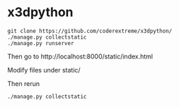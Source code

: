 # x3dpython

```
git clone https://github.com/coderextreme/x3dpython/
./manage.py collectstatic
./manage.py runserver
```
Then go to http://localhost:8000/static/index.html

Modify files under static/

Then rerun

```
./manage.py collectstatic
```
